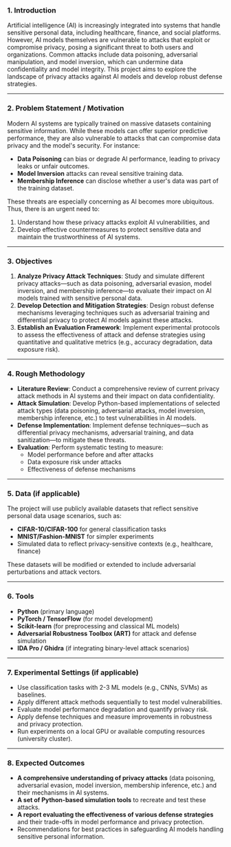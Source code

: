 ### 1. Introduction

Artificial intelligence (AI) is increasingly integrated into systems that handle sensitive personal data, including healthcare, finance, and social platforms. However, AI models themselves are vulnerable to attacks that exploit or compromise privacy, posing a significant threat to both users and organizations. Common attacks include data poisoning, adversarial manipulation, and model inversion, which can undermine data confidentiality and model integrity. This project aims to explore the landscape of privacy attacks against AI models and develop robust defense strategies.

---

### 2. Problem Statement / Motivation

Modern AI systems are typically trained on massive datasets containing sensitive information. While these models can offer superior predictive performance, they are also vulnerable to attacks that can compromise data privacy and the model's security. For instance:

- **Data Poisoning** can bias or degrade AI performance, leading to privacy leaks or unfair outcomes.
- **Model Inversion** attacks can reveal sensitive training data.
- **Membership Inference** can disclose whether a user's data was part of the training dataset.

These threats are especially concerning as AI becomes more ubiquitous. Thus, there is an urgent need to:

1. Understand how these privacy attacks exploit AI vulnerabilities, and
2. Develop effective countermeasures to protect sensitive data and maintain the trustworthiness of AI systems.

---

### 3. Objectives

1. **Analyze Privacy Attack Techniques**: Study and simulate different privacy attacks—such as data poisoning, adversarial evasion, model inversion, and membership inference—to evaluate their impact on AI models trained with sensitive personal data.
2. **Develop Detection and Mitigation Strategies**: Design robust defense mechanisms leveraging techniques such as adversarial training and differential privacy to protect AI models against these attacks.
3. **Establish an Evaluation Framework**: Implement experimental protocols to assess the effectiveness of attack and defense strategies using quantitative and qualitative metrics (e.g., accuracy degradation, data exposure risk).

---

### 4. Rough Methodology

- **Literature Review**: Conduct a comprehensive review of current privacy attack methods in AI systems and their impact on data confidentiality.
- **Attack Simulation**: Develop Python-based implementations of selected attack types (data poisoning, adversarial attacks, model inversion, membership inference, etc.) to test vulnerabilities in AI models.
- **Defense Implementation**: Implement defense techniques—such as differential privacy mechanisms, adversarial training, and data sanitization—to mitigate these threats.
- **Evaluation**: Perform systematic testing to measure:
    - Model performance before and after attacks
    - Data exposure risk under attacks
    - Effectiveness of defense mechanisms

---

### 5. Data (if applicable)

The project will use publicly available datasets that reflect sensitive personal data usage scenarios, such as:

- **CIFAR-10/CIFAR-100** for general classification tasks
- **MNIST/Fashion-MNIST** for simpler experiments
- Simulated data to reflect privacy-sensitive contexts (e.g., healthcare, finance)

These datasets will be modified or extended to include adversarial perturbations and attack vectors.

---

### 6. Tools

- **Python** (primary language)
- **PyTorch / TensorFlow** (for model development)
- **Scikit-learn** (for preprocessing and classical ML models)
- **Adversarial Robustness Toolbox (ART)** for attack and defense simulation
- **IDA Pro / Ghidra** (if integrating binary-level attack scenarios)

---

### 7. Experimental Settings (if applicable)

- Use classification tasks with 2-3 ML models (e.g., CNNs, SVMs) as baselines.
- Apply different attack methods sequentially to test model vulnerabilities.
- Evaluate model performance degradation and quantify privacy risk.
- Apply defense techniques and measure improvements in robustness and privacy protection.
- Run experiments on a local GPU or available computing resources (university cluster).

---

### 8. Expected Outcomes

- **A comprehensive understanding of privacy attacks** (data poisoning, adversarial evasion, model inversion, membership inference, etc.) and their mechanisms in AI systems.
- **A set of Python-based simulation tools** to recreate and test these attacks.
- **A report evaluating the effectiveness of various defense strategies** and their trade-offs in model performance and privacy protection.
- Recommendations for best practices in safeguarding AI models handling sensitive personal information.
